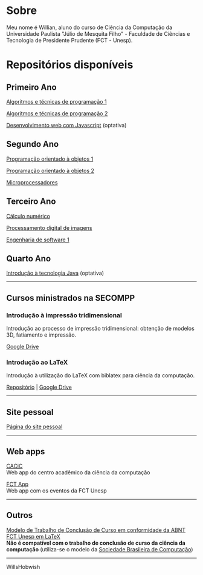 # Sobre

Meu nome é Willian, aluno do curso de Ciência da Computação da Universidade Paulista "Júlio de Mesquita Filho" - Faculdade de Ciências e Tecnologia de Presidente Prudente (FCT - Unesp).

# Repositórios disponíveis

## Primeiro Ano
[Algoritmos e técnicas de programação 1](https://github.com/willshobwish/algoritmos-tecnicas-programacao-1)

[Algoritmos e técnicas de programação 2](https://github.com/willshobwish/algoritmos-tecnicas-pogramacao-2)

[Desenvolvimento web com Javascript](https://github.com/willshobwish/desenvolvimento-web) (optativa)

## Segundo Ano

[Programação orientado à objetos 1](https://github.com/willshobwish/programacao-orientado-objetos-1)

[Programação orientado à objetos 2](https://github.com/willshobwish/programacao-orientado-objetos-2)

[Microprocessadores](https://github.com/willshobwish/microprocessadores)

## Terceiro Ano

[Cálculo numérico](https://github.com/willshobwish/calculo-numerico)

[Processamento digital de imagens](https://github.com/willshobwish/processamento-digital-imagens)

[Engenharia de software 1](https://github.com/willshobwish/engenharia-de-software-1)

## Quarto Ano

[Introdução à tecnologia Java](https://github.com/willshobwish/introducao-tecnologia-java) (optativa)

---

## Cursos ministrados na SECOMPP

### Introdução à impressão tridimensional

Introdução ao processo de impressão tridimensional: obtenção de modelos 3D, fatiamento e impressão.

[Google Drive](https://drive.google.com/drive/folders/1d9eahrz5r2wKdBADLyAwNc5qTz3RlKKT)

### Introdução ao LaTeX

Introdução à utilização do LaTeX com biblatex para ciência da computação.

[Repositório](https://github.com/willshobwish/secompp-latex) | [Google Drive](https://drive.google.com/drive/folders/1seCvk9jt43KGnZhxuGWHIp3B_tUcECnh)

---

## Site pessoal
[Página do site pessoal](https://willshobwish.github.io)  

---

## Web apps

[CACiC](https://cacic-fct.web.app/home)  
Web app do centro acadêmico da ciência da computação
  
[FCT App](https://fct-pp.web.app/calendario)  
Web app com os eventos da FCT Unesp

---

## Outros

[Modelo de Trabalho de Conclusão de Curso em conformidade da ABNT FCT Unesp em LaTeX](https://github.com/willshobwish/tcc-modelo-fct-unesp-latex)  
**Não é compatível com o trabalho de conclusão de curso da ciência da computação** (utiliza-se o modelo da [Sociedade Brasileira de Computação](https://www.sbc.org.br/documentos-da-sbc/summary/169-templates-para-artigos-e-capitulos-de-livros/878-modelosparapublicaodeartigos))

----------

WillsHobwish
